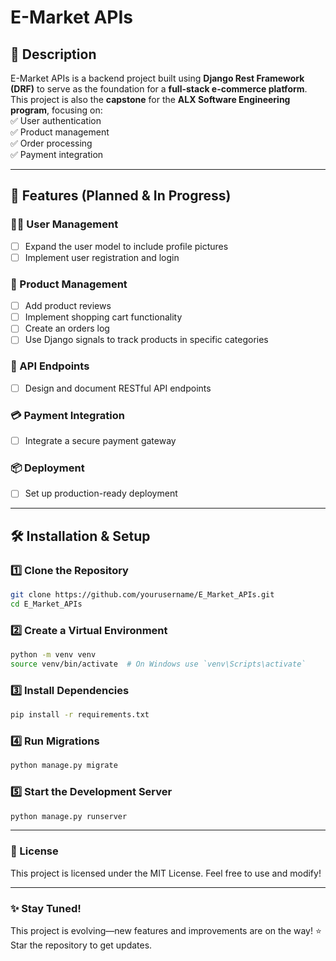 # E-Market APIs

## 📌 Description  
E-Market APIs is a backend project built using **Django Rest Framework (DRF)** to serve as the foundation for a **full-stack e-commerce platform**.  
This project is also the **capstone** for the **ALX Software Engineering program**, focusing on:  
✅ User authentication  
✅ Product management  
✅ Order processing  
✅ Payment integration  

---

## 🚀 Features (Planned & In Progress)  

### 🧑‍💻 User Management  
- [ ] Expand the user model to include profile pictures  
- [ ] Implement user registration and login  

### 🛒 Product Management  
- [ ] Add product reviews  
- [ ] Implement shopping cart functionality  
- [ ] Create an orders log  
- [ ] Use Django signals to track products in specific categories  

### 🔌 API Endpoints  
- [ ] Design and document RESTful API endpoints  

### 💳 Payment Integration  
- [ ] Integrate a secure payment gateway  

### 📦 Deployment  
- [ ] Set up production-ready deployment  

---

## 🛠 Installation & Setup  

### 1️⃣ Clone the Repository  
```bash
git clone https://github.com/yourusername/E_Market_APIs.git
cd E_Market_APIs
```
### 2️⃣ Create a Virtual Environment
```bash
python -m venv venv
source venv/bin/activate  # On Windows use `venv\Scripts\activate`
```
### 3️⃣ Install Dependencies
```bash
pip install -r requirements.txt
```
### 4️⃣ Run Migrations
```bash
python manage.py migrate
```
### 5️⃣ Start the Development Server
```bash
python manage.py runserver
```

---

### 📜 License
This project is licensed under the MIT License.
Feel free to use and modify!

---

### ✨ Stay Tuned!
This project is evolving—new features and improvements are on the way!
⭐ Star the repository to get updates.


